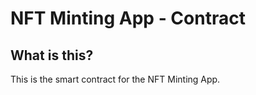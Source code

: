 # NFT Minting App - Contract

## What is this?

This is the smart contract for the NFT Minting App.
